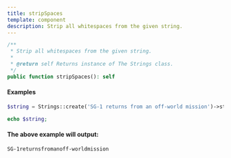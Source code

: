 ```yaml
---
title: stripSpaces
template: component
description: Strip all whitespaces from the given string.
---
```


```php
/**
 * Strip all whitespaces from the given string.
 *
 * @return self Returns instance of The Strings class.
 */
public function stripSpaces(): self
```

#### Examples

```php
$string = Strings::create('SG-1 returns from an off-world mission')->stripSpaces();

echo $string;
```

#### The above example will output:

```text
SG-1returnsfromanoff-worldmission
```
